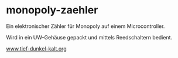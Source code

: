 # monopoly-zaehler

Ein elektronischer Zähler für Monopoly auf einem Microcontroller.

Wird in ein UW-Gehäuse gepackt und mittels Reedschaltern bedient.

www.tief-dunkel-kalt.org